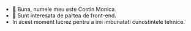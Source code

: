 - 👋 Buna, numele meu este Costin Monica.
- 👀 Sunt interesata de partea de front-end.
- In acest moment lucrez pentru a imi imbunatati cunostintele tehnice.


